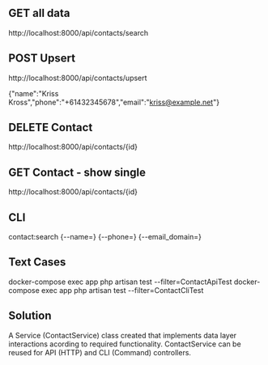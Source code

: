 


## GET all data

http://localhost:8000/api/contacts/search

## POST Upsert

http://localhost:8000/api/contacts/upsert

{"name":"Kriss Kross","phone":"+61432345678","email":"kriss@example.net"}

## DELETE Contact

http://localhost:8000/api/contacts/{id}

## GET Contact - show single

http://localhost:8000/api/contacts/{id}


## CLI

contact:search {--name=} {--phone=} {--email_domain=}


## Text Cases
docker-compose exec app php artisan test --filter=ContactApiTest
docker-compose exec app php artisan test --filter=ContactCliTest


## Solution

A Service (ContactService) class created that implements data layer interactions acording to required functionality. ContactService can be reused for API (HTTP) and CLI (Command) controllers. 